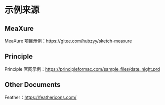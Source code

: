 # 示例来源
## MeaXure
MeaXure 项目示例：https://gitee.com/hubzyy/sketch-meaxure

## Principle
Principle 官网示例：https://principleformac.com/sample_files/date_night.prd

## Other Documents
Feather：https://feathericons.com/
